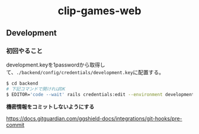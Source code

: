 <p><h1 align="center">clip-games-web</h1></p>

## Development

### 初回やること

development.keyを1passwordから取得して、`./backend/config/credentials/development.key`に配置する。

```bash
$ cd backend
# 下記コマンドで開ければOK
$ EDITOR='code --wait' rails credentials:edit --environment development
```

**機密情報をコミットしないようにする**

https://docs.gitguardian.com/ggshield-docs/integrations/git-hooks/pre-commit
